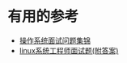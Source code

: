 




# 有用的参考

* [操作系统面试问题集锦](https://blog.csdn.net/justloveyou_/article/details/78304294)
* [linux系统工程师面试题(附答案)](https://blog.csdn.net/ppiao1970hank/article/details/5569160)
